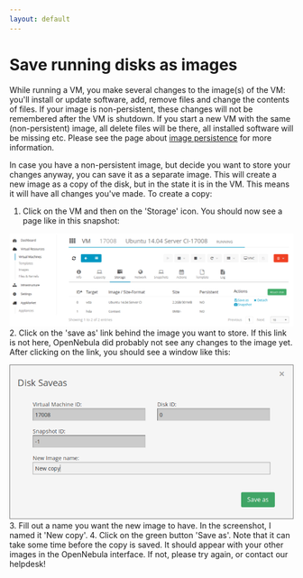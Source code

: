 ```yaml
---
layout: default
---
```

# Save running disks as images

While running a VM, you make several changes to the image(s) of the VM: you'll install or update software, add, remove files and change the contents of files. If your image is non-persistent, these changes will not be remembered after the VM is shutdown. If you start a new VM with the same (non-persistent) image, all delete files will be there, all installed software will be missing etc. Please see the page about [image persistence](image_persistence) for more information.

In case you have a non-persistent image, but decide you want to store your changes anyway, you can save it as a separate image. This will create a new image as a copy of the disk, but in the state it is in the VM. This means it will have all changes you've made. To create a copy:

1. Click on the VM and then on the 'Storage' icon. You should now see a page like in this snapshot:

![storage_snapshot](images/storage_snapshot_1.png)
2. Click on the 'save as' link behind the image you want to store. If this link is not here, OpenNebula did probably not see any changes to the image yet. After clicking on the link, you should see a window like this:

![storage_snapshot](images/storage_snapshot_2.png)
3. Fill out a name you want the new image to have. In the screenshot, I named it 'New copy'.
4. Click on the green button 'Save as'. Note that it can take some time before the copy is saved. It should appear with your other images in the OpenNebula interface. If not, please try again, or contact our helpdesk!

